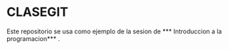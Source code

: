 # CLASEGIT

Este repositorio se usa como ejemplo de la sesion de *** Introduccion a la programacion*** .
